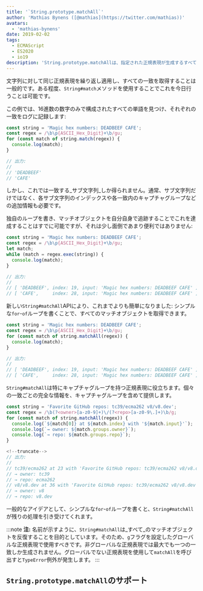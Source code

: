 ```yaml
---
title: '`String.prototype.matchAll`'
author: 'Mathias Bynens ([@mathias](https://twitter.com/mathias))'
avatars:
  - 'mathias-bynens'
date: 2019-02-02
tags:
  - ECMAScript
  - ES2020
  - io19
description: 'String.prototype.matchAllは、指定された正規表現が生成するすべてのマッチオブジェクトを簡単に反復処理する方法を提供します。'
---
```

文字列に対して同じ正規表現を繰り返し適用し、すべての一致を取得することは一般的です。ある程度、`String#match`メソッドを使用することでこれを今日行うことは可能です。

この例では、16進数の数字のみで構成されたすべての単語を見つけ、それぞれの一致をログに記録します:

```js
const string = 'Magic hex numbers: DEADBEEF CAFE';
const regex = /\b\p{ASCII_Hex_Digit}+\b/gu;
for (const match of string.match(regex)) {
  console.log(match);
}

// 出力:
//
// 'DEADBEEF'
// 'CAFE'
```

しかし、これでは一致する_サブ文字列_しか得られません。通常、サブ文字列だけではなく、各サブ文字列のインデックスや各一致内のキャプチャグループなどの追加情報も必要です。

独自のループを書き、マッチオブジェクトを自分自身で追跡することでこれを達成することはすでに可能ですが、それは少し面倒であまり便利ではありません:

```js
const string = 'Magic hex numbers: DEADBEEF CAFE';
const regex = /\b\p{ASCII_Hex_Digit}+\b/gu;
let match;
while (match = regex.exec(string)) {
  console.log(match);
}

// 出力:
//
// [ 'DEADBEEF', index: 19, input: 'Magic hex numbers: DEADBEEF CAFE' ]
// [ 'CAFE',     index: 28, input: 'Magic hex numbers: DEADBEEF CAFE' ]
```

新しい`String#matchAll`APIにより、これまでよりも簡単になりました: シンプルな`for`-`of`ループを書くことで、すべてのマッチオブジェクトを取得できます。

```js
const string = 'Magic hex numbers: DEADBEEF CAFE';
const regex = /\b\p{ASCII_Hex_Digit}+\b/gu;
for (const match of string.matchAll(regex)) {
  console.log(match);
}

// 出力:
//
// [ 'DEADBEEF', index: 19, input: 'Magic hex numbers: DEADBEEF CAFE' ]
// [ 'CAFE',     index: 28, input: 'Magic hex numbers: DEADBEEF CAFE' ]
```

`String#matchAll`は特にキャプチャグループを持つ正規表現に役立ちます。個々の一致ごとの完全な情報を、キャプチャグループを含めて提供します。

```js
const string = 'Favorite GitHub repos: tc39/ecma262 v8/v8.dev';
const regex = /\b(?<owner>[a-z0-9]+)\/(?<repo>[a-z0-9\.]+)\b/g;
for (const match of string.matchAll(regex)) {
  console.log(`${match[0]} at ${match.index} with '${match.input}'`);
  console.log(`→ owner: ${match.groups.owner}`);
  console.log(`→ repo: ${match.groups.repo}`);
}

<!--truncate-->
// 出力:
//
// tc39/ecma262 at 23 with 'Favorite GitHub repos: tc39/ecma262 v8/v8.dev'
// → owner: tc39
// → repo: ecma262
// v8/v8.dev at 36 with 'Favorite GitHub repos: tc39/ecma262 v8/v8.dev'
// → owner: v8
// → repo: v8.dev
```

一般的なアイデアとして、シンプルな`for`-`of`ループを書くと、`String#matchAll`が残りの処理を引き受けてくれます。

:::note
**注:** 名前が示すように、`String#matchAll`は_すべて_のマッチオブジェクトを反復することを目的としています。そのため、`g`フラグを設定したグローバルな正規表現で使用すべきです。非グローバルな正規表現では最大でも一つの一致しか生成されません。グローバルでない正規表現を使用して`matchAll`を呼び出すと`TypeError`例外が発生します。
:::

## `String.prototype.matchAll`のサポート

<feature-support chrome="73 /blog/v8-release-73#string.prototype.matchall"
                 firefox="67"
                 safari="13"
                 nodejs="12"
                 babel="yes https://github.com/zloirock/core-js#ecmascript-string-and-regexp"></feature-support>
